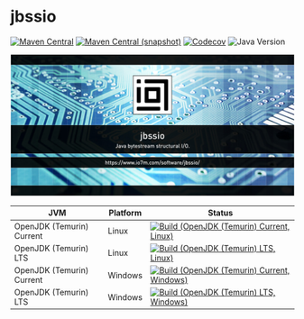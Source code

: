 jbssio
===

[![Maven Central](https://img.shields.io/maven-central/v/com.io7m.jbssio/com.io7m.jbssio.svg?style=flat-square)](http://search.maven.org/#search%7Cga%7C1%7Cg%3A%22com.io7m.jbssio%22)
[![Maven Central (snapshot)](https://img.shields.io/nexus/s/com.io7m.jbssio/com.io7m.jbssio?server=https%3A%2F%2Fs01.oss.sonatype.org&style=flat-square)](https://s01.oss.sonatype.org/content/repositories/snapshots/com/io7m/jbssio/)
[![Codecov](https://img.shields.io/codecov/c/github/io7m-com/jbssio.svg?style=flat-square)](https://codecov.io/gh/io7m-com/jbssio)
![Java Version](https://img.shields.io/badge/21-java?label=java&color=e6c35c)

![com.io7m.jbssio](./src/site/resources/jbssio.jpg?raw=true)

| JVM | Platform | Status |
|-----|----------|--------|
| OpenJDK (Temurin) Current | Linux | [![Build (OpenJDK (Temurin) Current, Linux)](https://img.shields.io/github/actions/workflow/status/io7m-com/jbssio/main.linux.temurin.current.yml)](https://www.github.com/io7m-com/jbssio/actions?query=workflow%3Amain.linux.temurin.current)|
| OpenJDK (Temurin) LTS | Linux | [![Build (OpenJDK (Temurin) LTS, Linux)](https://img.shields.io/github/actions/workflow/status/io7m-com/jbssio/main.linux.temurin.lts.yml)](https://www.github.com/io7m-com/jbssio/actions?query=workflow%3Amain.linux.temurin.lts)|
| OpenJDK (Temurin) Current | Windows | [![Build (OpenJDK (Temurin) Current, Windows)](https://img.shields.io/github/actions/workflow/status/io7m-com/jbssio/main.windows.temurin.current.yml)](https://www.github.com/io7m-com/jbssio/actions?query=workflow%3Amain.windows.temurin.current)|
| OpenJDK (Temurin) LTS | Windows | [![Build (OpenJDK (Temurin) LTS, Windows)](https://img.shields.io/github/actions/workflow/status/io7m-com/jbssio/main.windows.temurin.lts.yml)](https://www.github.com/io7m-com/jbssio/actions?query=workflow%3Amain.windows.temurin.lts)|
